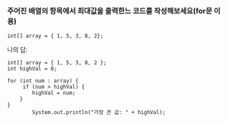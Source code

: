 ### 주어진 배열의 항목에서 최대값을 출력한느 코드를 작성해보세요(for문 이용)

    int[] array = { 1, 5, 3, 8, 2};

나의 답:

```
int[] array = { 1, 5, 3, 8, 2 };
int highVal = 0;

for (int num : array) {
     if (num > highVal) {
        highVal = num;
    }
}
        System.out.println("가장 큰 값: " + highVal);
```
